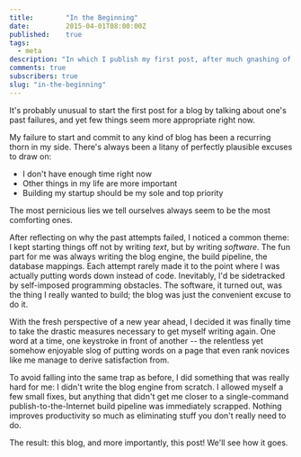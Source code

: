 ```yaml
---
title:        "In the Beginning"
date:         2015-04-01T08:00:00Z
published:    true
tags:
  - meta
description: "In which I publish my first post, after much gnashing of teeth."
comments: true
subscribers: true
slug: "in-the-beginning"
---
```


It's probably unusual to start the first post for a blog by talking about one's past failures, and yet few things seem more appropriate right now.

My failure to start and commit to any kind of blog has been a recurring thorn in my side. There's always been a litany of perfectly plausible excuses to draw on:

* I don't have enough time right now
* Other things in my life are more important
* Building my startup should be my sole and top priority

The most pernicious lies we tell ourselves always seem to be the most comforting ones.

After reflecting on why the past attempts failed, I noticed a common theme: I kept starting things off not by writing _text_, but by writing _software_. The fun part for me was always writing the blog engine, the build pipeline, the database mappings. Each attempt rarely made it to the point where I was actually putting words down instead of code. Inevitably, I'd be sidetracked by self-imposed programming obstacles. The software, it turned out, was the thing I really wanted to build; the blog was just the convenient excuse to do it.

With the fresh perspective of a new year ahead, I decided it was finally time to take the drastic measures necessary to get myself writing again. One word at a time, one keystroke in front of another -- the relentless yet somehow enjoyable slog of putting words on a page that even rank novices like me manage to derive satisfaction from.

To avoid falling into the same trap as before, I did something that was really hard for me: I didn't write the blog engine from scratch. I allowed myself a few small fixes, but anything that didn't get me closer to a single-command publish-to-the-Internet build pipeline was immediately scrapped. Nothing improves productivity so much as eliminating stuff you don't really need to do.

The result: this blog, and more importantly, this post! We'll see how it goes.
